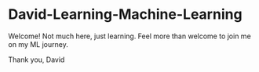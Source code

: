 # David-Learning-Machine-Learning

Welcome!
Not much here, just learning.
Feel more than welcome to join me on my ML journey.

Thank you,
David 
